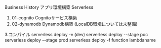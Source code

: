 Business History アプリ環境構築 Serverless

1. 01-cognito
   Cognitoサービス構築
2. 02-dynamodb
   Dynamodb構築
  (LocalDB環境については未整備)

3.コンパイル
  serverless deploy -v (dev)
  serverless deploy --stage poc
  serverless deploy --stage prod
  serverless deploy -f function lambdaname


